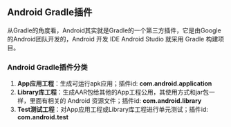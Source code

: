 ## **Android Gradle插件**

从Gradle的角度看，Android其实就是Gradle的一个第三方插件，它是由Google的Android团队开发的，Android 开发 IDE Android Studio 就采用 Gradle 构建项目。

### **Android Gradle插件分类**

1. **App应用工程**：生成可运行apk应用；插件id: **com.android.application**
2. **Library库工程**：生成AAR包给其他的App工程公用，其使用方式和jar包一样，里面有相关的 Android 资源文件；插件id: **com.android.library**
3. **Test测试工程**：对App应用工程或Library库工程进行单元测试；插件id: **com.android.test**